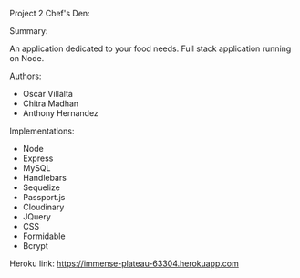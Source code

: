 Project 2 Chef's Den:

Summary:

An application dedicated to your food needs.  Full stack application running on Node.

Authors:

<ul>
<li>Oscar Villalta</li>
<li>Chitra Madhan</li>
<li>Anthony Hernandez</li>
</ul>

Implementations:

<ul>
<li>Node</li>
<li>Express</li>
<li>MySQL</li>
<li>Handlebars</li>
<li>Sequelize</li>
<li>Passport.js</li>
<li>Cloudinary</li>
<li>JQuery</li>
<li>CSS</li>
<li>Formidable</li>
<li>Bcrypt</li>

</ul>

Heroku link:  https://immense-plateau-63304.herokuapp.com






